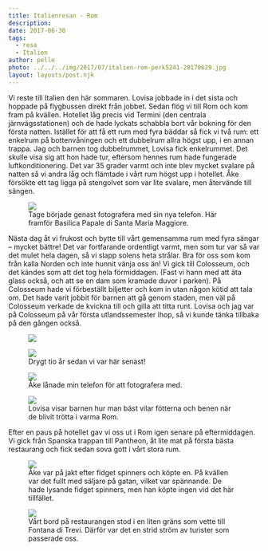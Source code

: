 ```yaml
---
title: Italienresan - Rom
description: 
date: 2017-06-30
tags:
  - resa
  - Italien
author: pelle
photo: ../../../img/2017/07/italien-rom-perk5241-20170629.jpg
layout: layouts/post.njk
---
```

Vi reste till Italien den här sommaren. Lovisa jobbade in i det sista och hoppade på flygbussen direkt från jobbet. Sedan flög vi till Rom och kom fram på kvällen. Hotellet låg precis vid Termini (den centrala järnvägsstationen) och de hade lyckats schabbla bort vår bokning för den första natten. Istället för att få ett rum med fyra bäddar så fick vi två rum: ett enkelrum på bottenvåningen och ett dubbelrum allra högst upp, i en annan trappa. Jag och barnen tog dubbelrummet, Lovisa fick enkelrummet. Det skulle visa sig att hon hade tur, eftersom hennes rum hade fungerade luftkonditionering. Det var 35 grader varmt och inte blev mycket svalare på natten så vi andra låg och flämtade i vårt rum högst upp i hotellet. Åke försökte ett tag ligga på stengolvet som var lite svalare, men återvände till sängen.

<figure>
    <img class="breakout wp-image-196 size-full" src="../../../img/2017/07/italien-rom-perk5241-20170629.jpg">
    <figcaption>Tage började genast fotografera med sin nya telefon. Här framför Basilica Papale di Santa Maria Maggiore.</figcaption>
</figure>

Nästa dag åt vi frukost och bytte till vårt gemensamma rum med fyra sängar – mycket bättre! Det var fortfarande ordentligt varmt, men som tur var så var det mulet hela dagen, så vi slapp solens heta strålar. Bra för oss som kom från kalla Norden och inte hunnit vänja oss än! Vi gick till Colosseum, och det kändes som att det tog hela förmiddagen. (Fast vi hann med att äta glass också, och att se en dam som kramade duvor i parken). På Colosseum hade vi förbeställt biljetter och kom in utan någon kötid att tala om. Det hade varit jobbit för barnen att gå genom staden, men väl på Colosseum verkade de kvickna till och gilla att titta runt. Lovisa och jag var på Colosseum på vår första utlandssemester ihop, så vi kunde tänka tillbaka på den gången också.

<figure>
    <img class="breakout alignnone wp-image-197 size-full" src="../../../img/2017/07/italien-rom-perk5277-20170630.jpg">
</figure>

<figure>
    <img class="wp-image-195 size-full" src="../../../img/2017/07/italien-rom-perk5311-20170630.jpg">
    <figcaption>Drygt tio år sedan vi var här senast!</figcaption>
</figure>

<figure>
    <img class="wp-image-198 size-full" src="../../../img/2017/07/italien-rom-perk5284-20170630.jpg">
    <figcaption>Åke lånade min telefon för att fotografera med.</figcaption>
</figure>

<figure>
    <img class="breakout wp-image-194 size-full" src="../../../img/2017/07/italien-rom-perk5343-20170630.jpg">
    <figcaption>Lovisa visar barnen hur man bäst vilar fötterna och benen när de blivit trötta i varma Rom.</figcaption>
</figure>

Efter en paus på hotellet gav vi oss ut i Rom igen senare på eftermiddagen. Vi gick från Spanska trappan till Pantheon, åt lite mat på första bästa restaurang och fick sedan sova gott i vårt stora rum.

<figure>
    <img class="breakout wp-image-193 size-full" src="../../../img/2017/07/italien-rom-perk5347-20170630.jpg">
    <figcaption>Åke var på jakt efter fidget spinners och köpte en. På kvällen var det fullt med säljare på gatan, vilket var spännande. De hade lysande fidget spinners, men han köpte ingen vid det här tillfället.
    </figcaption>
</figure>

<figure>
    <img class="breakout wp-image-192 size-full" src="../../../img/2017/07/italien-rom-perk5371-20170630.jpg">
    <figcaption>Vårt bord på restaurangen stod i en liten gräns som vette till Fontana di Trevi. Därför var det en strid ström av turister som passerade oss.</figcaption>
</figure>
		